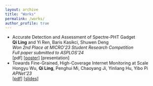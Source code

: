 ```yaml
---
layout: archive
title: "Works"
permalink: /works/
author_profile: true
---
```


- Accurate Detection and Assessment of Spectre-PHT Gadget  
  **Qi Ling** and Yi Ren, Baris Kasikci, Shuwen Deng  
  *Won 2nd Place at MICRO’23 Student Research Competition*  
  *Full paper submitted to ASPLOS'24*  
  [pdf] [[poster](/files/SRC%20Poster%20Portroit.pdf)] [presentation]
- Towards Fine-Grained, High-Coverage Internet Monitoring at Scale  
  Hongyu Wu, **Qi Ling**, Penghui Mi, Chaoyang Ji, Yinliang Hu, Yibo Pi  
  *APNet'23*  
  [[pdf](/files/sec5-towards_fine_grained.pdf)] [[slides](/files/Towards_slides.pdf)]
